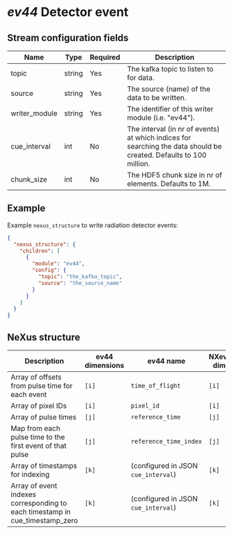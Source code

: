 # *ev44* Detector event

## Stream configuration fields

|Name|Type|Required|Description|
---|---|---|---|
topic|string|Yes|The kafka topic to listen to for data.|
source|string|Yes|The source (name) of the data to be written.|
writer_module|string|Yes|The identifier of this writer module (i.e. "ev44").|
cue_interval|int|No|The interval (in nr of events) at which indices for searching the data should be created. Defaults to 100 million.|
chunk_size|int|No|The HDF5 chunk size in nr of elements. Defaults to 1M.|


## Example

Example `nexus_structure` to write radiation detector events:

```json
{
  "nexus_structure": {
    "children": [
      {
        "module": "ev44",
        "config": {
          "topic": "the_kafka_topic",
          "source": "the_source_name"
        }
      }
    ]
  }
}
```


## NeXus structure

| Description                                         | ev44 dimensions | ev44 name            | NXevent_data dimensions | NXevent_data name     |
|-----------------------------------------------------|-----------------|----------------------|-------------------------|-----------------------|
| Array of offsets from pulse time for each event     | `[i]`           | `time_of_flight`     | `[i]`                   | `event_time_offset`   |
| Array of pixel IDs                                  | `[i]`           | `pixel_id`           | `[i]`                   | `event_id`            |
| Array of pulse times                                | `[j]`           | `reference_time`     | `[j]`                   | `event_time_zero`     |
| Map from each pulse time to the first event of that pulse | `[j]`       | `reference_time_index` | `[j]`                | `event_index`        |
| Array of timestamps for indexing                    | `[k]`           | (configured in JSON `cue_interval`) | `[k]` | `cue_timestamp_zero`  |
| Array of event indexes corresponding to each timestamp in cue_timestamp_zero | `[k]` | (configured in JSON `cue_interval`) | `[k]` | `cue_index` |
